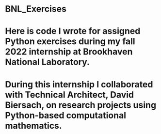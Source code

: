 # BNL_Exercises
# Here is code I wrote for assigned Python exercises during my fall 2022 internship at Brookhaven National Laboratory.
# During this internship I collaborated with Technical Architect, David Biersach, on research projects using Python-based computational mathematics.
